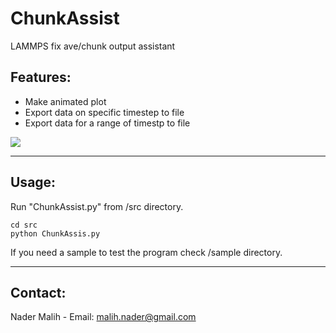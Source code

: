 # ChunkAssist
LAMMPS fix ave/chunk output assistant


## Features:
- Make animated plot
- Export data on specific timestep to file
- Export data for a range of timestp to file

![](https://iili.io/H8TK5xe.gif)


------------------------------------------------------------------
## Usage:
Run "ChunkAssist.py" from /src directory.
```
cd src
python ChunkAssis.py 
```


If you need a sample to test the program check /sample directory.


------------------------------------------------------------------
## Contact:
Nader Malih - Email: malih.nader@gmail.com
